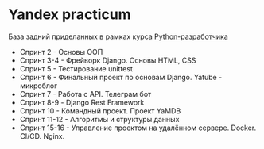 # Yandex practicum
База задний приделанных в рамках курса [Python-разработчика](https://github.com/Ivanmatv/Ivanmatv/blob/main/Матвеев%20Иван%20Михайлович_20232BE00518.pdf)

- Спринт 2 - Основы ООП
- Спринт 3-4 - Фрейворк Django. Основы HTML, CSS
- Спринт 5 - Тестирование unittest
- Спринт 6 - Финальный проект по основам Django. Yatube - микроблог 
- Спринт 7 - Работа с API. Телеграм бот
- Спринт 8-9 - Django Rest Framework
- Спринт 10 - Командный проект. Проект YaMDB
- Спринт 11-12 - Алгоритмы и структуры данных
- Спринт 15-16 - Управление проектом на удалённом сервере. Docker. CI/CD. Nginx.
